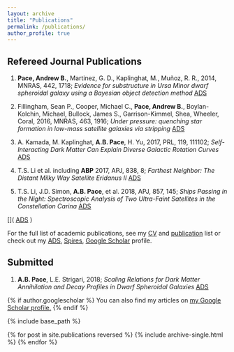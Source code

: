 ```yaml
---
layout: archive
title: "Publications"
permalink: /publications/
author_profile: true
---
```


Refereed Journal Publications
------

1. **Pace, Andrew B.**, Martinez, G. D., Kaplinghat, M., Muñoz, R. R., 2014, MNRAS, 442, 1718; *Evidence for substructure in Ursa Minor dwarf spheroidal galaxy using a Bayesian object detection method* <span style="color:blue"> [ADS](http://adsabs.harvard.edu/abs/2014MNRAS.442.1718P) </span>

1. Fillingham, Sean P., Cooper, Michael C., **Pace, Andrew B.**, Boylan-Kolchin, Michael, Bullock, James S., Garrison-Kimmel, Shea, Wheeler, Coral, 2016, MNRAS, 463, 1916; *Under pressure: quenching star formation in low-mass satellite galaxies via stripping* <span style="color:blue"> [ADS](http://adsabs.harvard.edu/abs/2016MNRAS.463.1916F) </span>

1. A. Kamada, M. Kaplinghat, **A.B. Pace**, H. Yu, 2017, PRL, 119, 111102; *Self-Interacting Dark Matter Can Explain Diverse Galactic Rotation Curves* <span style="color:blue"> [ADS](http://adsabs.harvard.edu/abs/2017PhRvL.119k1102K) </span>

1. T.S. Li et al. including **ABP** 2017, APJ, 838, 8; *Farthest Neighbor: The Distant Milky Way Satellite Eridanus II* <span style="color:blue"> [ADS](http://adsabs.harvard.edu/abs/2017ApJ...838....8L) </span>

1. T.S. Li, J.D. Simon, **A.B. Pace**, et al. 2018, APJ, 857, 145;
*Ships Passing in the Night: Spectroscopic Analysis of Two Ultra-Faint Satellites in the Constellation Carina* <span style="color:blue"> [ADS](http://adsabs.harvard.edu/abs/2018ApJ...857..145L) </span>



[]( <span style="color:blue"> [ADS]() </span> )

For the full list of academic publications, see my [CV](link) and [publication](link) list or check out my [ADS](link), [Spires](link), [Google Scholar](link) profile.



Submitted
------

1. **A.B. Pace**, L.E. Strigari, 2018;
*Scaling Relations for Dark Matter Annihilation and Decay Profiles in Dwarf Spheroidal Galaxies* <span style="color:blue"> [ADS](http://adsabs.harvard.edu/abs/2018arXiv180206811P) </span> 



{% if author.googlescholar %}
  You can also find my articles on <u><a href="{{author.googlescholar}}">my Google Scholar profile</a>.</u>
{% endif %}

{% include base_path %}

{% for post in site.publications reversed %}
  {% include archive-single.html %}
{% endfor %}
